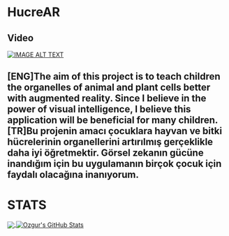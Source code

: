 # HucreAR

## Video

[![IMAGE ALT TEXT](https://i.ytimg.com/an_webp/nKNwxysZY1U/mqdefault_6s.webp?du=3000&sqp=COuR8f8F&rs=AOn4CLD3bXWJemZQFqiWS2ruvAlOSse-Dw)](https://www.youtube.com/watch?v=nKNwxysZY1U "HucreARv1")

## [ENG]The aim of this project is to teach children the organelles of animal and plant cells better with augmented reality. Since I believe in the power of visual intelligence, I believe this application will be beneficial for many children.[TR]Bu projenin amacı çocuklara hayvan ve bitki hücrelerinin organellerini artırılmış gerçeklikle daha iyi öğretmektir. Görsel zekanın gücüne inandığım için bu uygulamanın birçok çocuk için faydalı olacağına inanıyorum.


# STATS

<a href="https://github.com/yessGlory17/HucreAR">
  <img align="center" src="https://github-readme-stats.vercel.app/api/top-langs/?username=yessGlory17&hide=java,html&title_color=ffffff&text_color=c9cacc&icon_color=2bbc8a&bg_color=1d1f21" />
</a>
<a href="https://github.com/yessGlory17/HucreAR">
  <img align="center" src="https://github-readme-stats.vercel.app/api?username=yessGlory17&show_icons=true&line_height=27&count_private=true&title_color=ffffff&text_color=c9cacc&icon_color=2bbc8a&bg_color=1d1f21" alt="Ozgur's GitHub Stats" />
</a>
